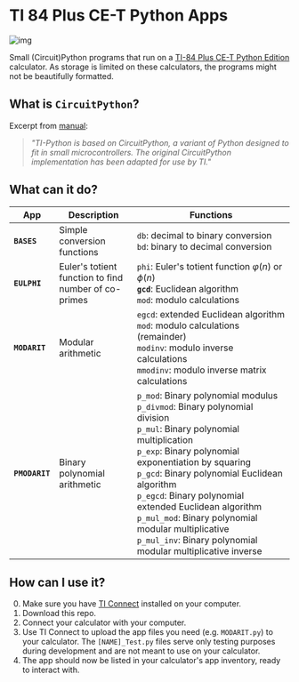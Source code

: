 # TI 84 Plus CE-T Python Apps

![img](https://github.com/RomanBoegli/TI84PlusCETPythonApps/assets/22320200/0507839f-4c25-4dba-a1b2-628dd0eed020)

Small (Circuit)Python programs that run on a [TI-84 Plus CE-T Python Edition](https://education.ti.com/en/products/calculators/graphing-calculators/ti-84-plus-ce-python) calculator. 
As storage is limited on these calculators, the programs might not be beautifully formatted.
 
## What is ``CircuitPython``?
Excerpt from [manual](https://education.ti.com/en/software/details/en/4C66F7E62A1846079881D7C0E372F874/Python-App): 
> _"TI-Python is based on CircuitPython, a variant of Python designed to fit in small microcontrollers. The original CircuitPython implementation has been adapted for use by TI."_

## What can it do?

App | Description | Functions
--|--|--
**``BASES``** | Simple conversion</br>functions | ``db``: decimal to binary conversion </br> ``bd``: binary to decimal conversion
**``EULPHI``** | Euler's totient</br>function to find</br>number of co-primes  | ``phi``: Euler's totient function $\varphi (n)$ or $\phi(n)$ </br> **``gcd``**: Euclidean algorithm</br> ``mod``: modulo calculations
**``MODARIT``** | Modular arithmetic | ``egcd``: extended Euclidean algorithm </br> ``mod``: modulo calculations (remainder) </br> ``modinv``: modulo inverse calculations </br> ``mmodinv``: modulo inverse matrix calculations
**``PMODARIT``** | Binary polynomial </br> arithmetic | ``p_mod``: Binary polynomial modulus</br> ``p_divmod``: Binary polynomial division</br> ``p_mul``: Binary polynomial multiplication</br> ``p_exp``: Binary polynomial exponentiation by squaring</br> ``p_gcd``: Binary polynomial Euclidean algorithm</br> ``p_egcd``: Binary polynomial extended Euclidean algorithm</br> ``p_mul_mod``: Binary polynomial modular multiplicative</br> ``p_mul_inv``: Binary polynomial modular multiplicative inverse

## How can I use it?

0. Make sure you have [TI Connect](https://education.ti.com/en/products/computer-software/ti-connect-sw) installed on your computer.
1. Download this repo.
2. Connect your calculator with your computer.
3. Use TI Connect to upload the app files you need (e.g. ``MODARIT.py``) to your calculator. The ``[NAME]_Test.py`` files serve only testing purposes during development and are not meant to use on your calculator.
4. The app should now be listed in your calculator's app inventory, ready to interact with.

